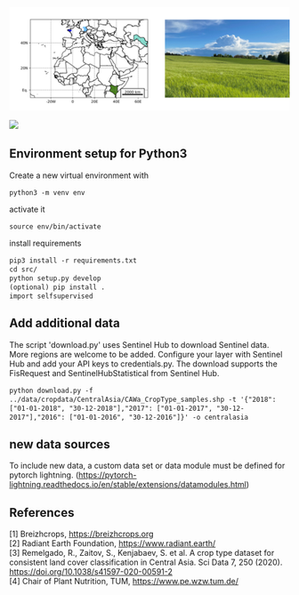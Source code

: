 
![ScreenShot](/docs/crops.png) 

[<img src="https://github.com/ESA-PhiLab/WorldCrops/blob/main/docs/embeddings3.mp4" width="50%">](https://github.com/ESA-PhiLab/WorldCrops/blob/main/docs/embeddings3.mp4 "")



## Environment setup for Python3

Create a new virtual environment with

    python3 -m venv env
    
activate it

    source env/bin/activate
    
install requirements

    pip3 install -r requirements.txt 
    cd src/
    python setup.py develop 
    (optional) pip install .
    import selfsupervised


## Add additional data

The script 'download.py' uses Sentinel Hub to download Sentinel data. More regions are welcome to be added. Configure your layer with Sentinel Hub and add your API keys to credentials.py. The download supports the FisRequest and SentinelHubStatistical from Sentinel Hub. 


	python download.py -f ../data/cropdata/CentralAsia/CAWa_CropType_samples.shp -t '{"2018": ["01-01-2018", "30-12-2018"],"2017": ["01-01-2017", "30-12-2017"],"2016": ["01-01-2016", "30-12-2016"]}' -o centralasia 



    
## new data sources

To include new data, a custom data set or data module must be defined for pytorch lightning.
(https://pytorch-lightning.readthedocs.io/en/stable/extensions/datamodules.html)

## References

[1] Breizhcrops, https://breizhcrops.org <br/>
[2] Radiant Earth Foundation, https://www.radiant.earth/ <br/>
[3] Remelgado, R., Zaitov, S., Kenjabaev, S. et al. A crop type dataset for consistent land cover classification in Central Asia. Sci Data 7, 250 (2020). https://doi.org/10.1038/s41597-020-00591-2 <br/>
[4] Chair of Plant Nutrition, TUM, https://www.pe.wzw.tum.de/
